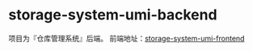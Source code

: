 # storage-system-umi-backend

项目为『仓库管理系统』后端。
前端地址：[storage-system-umi-frontend](https://github.com/tanqin/storage-system-umi-frontend.git)